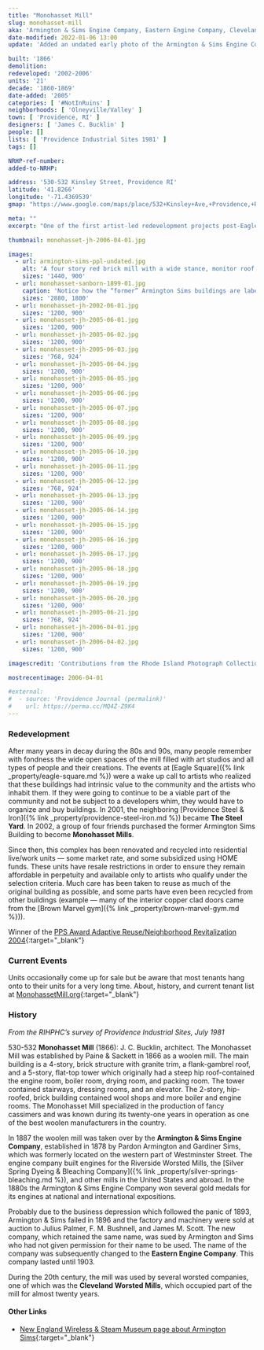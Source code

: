 ```yaml
---
title: "Monohasset Mill"
slug: monohasset-mill
aka: 'Armington & Sims Engine Company, Eastern Engine Company, Cleveland Worsted Mills Company'
date-modified: 2022-01-06 13:00
update: 'Added an undated early photo of the Armington & Sims Engine Company'

built: '1866'
demolition:
redeveloped: '2002-2006'
units: '21'
decade: '1860-1869'
date-added: '2005'
categories: [ '#NotInRuins' ]
neighborhoods: [ 'Olneyville/Valley' ]
town: [ 'Providence, RI' ]
designers: [ 'James C. Bucklin' ]
people: []
lists: [ 'Providence Industrial Sites 1981' ]
tags: []

NRHP-ref-number:
added-to-NRHP:

address: '530-532 Kinsley Street, Providence RI'
latitude: '41.8266'
longitude: '-71.4369539'
gmap: "https://www.google.com/maps/place/532+Kinsley+Ave,+Providence,+RI+02909/@41.8266,-71.4369539,17z/data=!3m1!4b1!4m5!3m4!1s0x89e445a17769b507:0xfa60b318bd06299b!8m2!3d41.826596!4d-71.4347652"

meta: ""
excerpt: "One of the first artist-led redevelopment projects post-Eagle Square, these 21 units have remained in artist’s hands, some with afforability restrictions"

thumbnail: monohasset-jh-2006-04-01.jpg

images:
  - url: armington-sims-ppl-undated.jpg
    alt: 'A four story red brick mill with a wide stance, monitor roof, and central five story stair tower. An attached two-story red brick structure and associated one story structures surround the main building.'
    sizes: '1440, 900'
  - url: monohasset-sanborn-1899-01.jpg
    caption: 'Notice how the “former” Armington Sims buildings are labelled as vacant and will be used as storage for the nearby Providence Brewing Company — Sanborn Insurance Map, 1899-1900, volume 1 sheet 15 — Courtesy Online Digital Sanborn Maps via ProQuest and the Providence Public Library.'
    sizes: '2880, 1800'
  - url: monohasset-jh-2002-06-01.jpg
    sizes: '1200, 900'
  - url: monohasset-jh-2005-06-01.jpg
    sizes: '1200, 900'
  - url: monohasset-jh-2005-06-02.jpg
    sizes: '1200, 900'
  - url: monohasset-jh-2005-06-03.jpg
    sizes: '768, 924'
  - url: monohasset-jh-2005-06-04.jpg
    sizes: '1200, 900'
  - url: monohasset-jh-2005-06-05.jpg
    sizes: '1200, 900'
  - url: monohasset-jh-2005-06-06.jpg
    sizes: '1200, 900'
  - url: monohasset-jh-2005-06-07.jpg
    sizes: '1200, 900'
  - url: monohasset-jh-2005-06-08.jpg
    sizes: '1200, 900'
  - url: monohasset-jh-2005-06-09.jpg
    sizes: '1200, 900'
  - url: monohasset-jh-2005-06-10.jpg
    sizes: '1200, 900'
  - url: monohasset-jh-2005-06-11.jpg
    sizes: '1200, 900'
  - url: monohasset-jh-2005-06-12.jpg
    sizes: '768, 924'
  - url: monohasset-jh-2005-06-13.jpg
    sizes: '1200, 900'
  - url: monohasset-jh-2005-06-14.jpg
    sizes: '1200, 900'
  - url: monohasset-jh-2005-06-15.jpg
    sizes: '1200, 900'
  - url: monohasset-jh-2005-06-16.jpg
    sizes: '1200, 900'
  - url: monohasset-jh-2005-06-17.jpg
    sizes: '1200, 900'
  - url: monohasset-jh-2005-06-18.jpg
    sizes: '1200, 900'
  - url: monohasset-jh-2005-06-19.jpg
    sizes: '1200, 900'
  - url: monohasset-jh-2005-06-20.jpg
    sizes: '1200, 900'
  - url: monohasset-jh-2005-06-21.jpg
    sizes: '768, 924'
  - url: monohasset-jh-2006-04-01.jpg
    sizes: '1200, 900'
  - url: monohasset-jh-2006-04-02.jpg
    sizes: '1200, 900'

imagescredit: 'Contributions from the Rhode Island Photograph Collection (<a href="//provlibdigital.org/islandora/object/islandora%3A10955" target="_blank">photo</a>) and the ProQuest Online Digital Sanborn Maps, Providence Public Library'

mostrecentimage: 2006-04-01

#external:
#  - source: 'Providence Journal (permalink)'
#    url: https://perma.cc/MQ4Z-Z9K4
---
```


### Redevelopment

After many years in decay during the 80s and 90s, many people remember with fondness the wide open spaces of the mill filled with art studios and all types of people and their creations. The events at [Eagle Square]({% link _property/eagle-square.md %}) were a wake up call to artists who realized that these buildings had  intrinsic value to the community and the artists who inhabit them. If they were going to continue to be a viable part of the community and not be subject to a developers whim, they would have to organize and buy buildings. In 2001, the neighboring [Providence Steel & Iron]({% link _property/providence-steel-iron.md %}) became **The Steel Yard**. In 2002, a group of four friends purchased the former Armington Sims Building to become **Monohasset Mills**.

Since then, this complex has been renovated and recycled into residential live/work units — some market rate, and some subsidized using HOME funds. These units have resale restrictions in order to ensure they remain affordable in perpetuity and available only to artists who qualify under the selection criteria. Much care has been taken to reuse as much of the original building as possible, and some parts have even been recycled from other buildings (example — many of the interior copper clad doors came from the [Brown Marvel gym]({% link _property/brown-marvel-gym.md %})).

Winner of the [PPS Award Adaptive Reuse/Neighborhood Revitalization 2004](//guide.ppsri.org/property/monohasset-mill){:target="_blank"}


### Current Events

Units occasionally come up for sale but be aware that most tenants hang onto to their units for a very long time. About, history, and current tenant list at [MonohassetMill.org](//monohassetmill.org){:target="_blank"}


### History

_From the RIHPHC’s survey of Providence Industrial Sites, July 1981_

530-532 **Monohasset Mill** (1866): J. C. Bucklin, architect. The Monohasset Mill was established by Paine & Sackett in 1866 as a woolen mill. The main building is a 4-story, brick structure with granite trim, a flank-gambrel roof, and a 5-story, flat-top tower which originally had a steep hip roof-contained the engine room, boiler room, drying room, and packing room. The tower contained stairways, dressing rooms, and an elevator. The 2-story, hip-roofed, brick building contained wool shops and more boiler and engine rooms. The Monohasset Mill specialized in the production of fancy cassimers and was known during its twenty-one years in operation as one of the best woolen manufacturers in the country.

In 1887 the woolen mill was taken over by the **Armington & Sims Engine Company**, established in 1878 by Pardon Armington and Gardiner Sims, which was formerly located on the western part of Westminster Street. The engine company built engines for the Riverside Worsted Mills, the [Silver Spring Dyeing & Bleaching Company]({% link _property/silver-springs-bleaching.md %}), and other mills in the United States and abroad. In the 1880s the Armington & Sims Engine Company won several gold medals for its engines at national and international expositions.

Probably due to the business depression which followed the panic of 1893, Armington & Sims failed in 1896 and the factory and machinery were sold at auction to Julius Palmer, F. M. Bushnell, and James M. Scott. The new company, which retained the same name, was sued by Armington and Sims who had not given permission for their name to be used. The name of the company was subsequently changed to the **Eastern Engine Company**. This company lasted until 1903.

During the 20th century, the mill was used by several worsted companies, one of which was the **Cleveland Worsted Mills**, which occupied part of the mill for almost twenty years.

#### Other Links

+ [New England Wireless & Steam Museum page about Armington Sims](//newsm.org/manufacturers/armington-sims-engine-co/){:target="_blank"}
